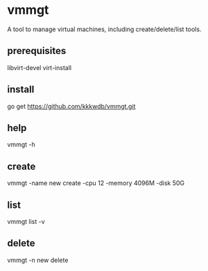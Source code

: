 # vmmgt
A tool to manage virtual machines, including create/delete/list tools.

## prerequisites
libvirt-devel virt-install

## install
go get https://github.com/kkkwdb/vmmgt.git

## help
vmmgt -h

## create
vmmgt -name new create -cpu 12 -memory 4096M -disk 50G

## list
vmmgt list -v

## delete
vmmgt -n new delete
